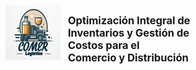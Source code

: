 <p>
  <img src="img/logo.png" alt="Logo" width="150" height="150" style="float: left; margin-right: 20px;">
  <h1>Optimización Integral de Inventarios y Gestión de Costos para el Comercio y Distribución</h1>
</p>
